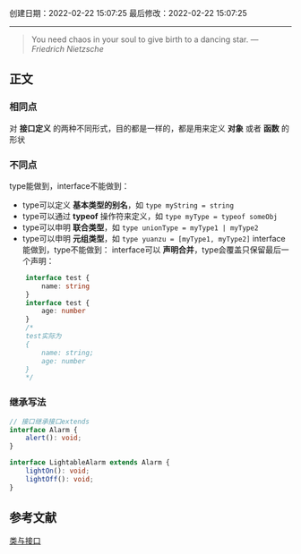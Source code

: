 
创建日期：2022-02-22 15:07:25
最后修改：2022-02-22 15:07:25
- - -
> You need chaos in your soul to give birth to a dancing star.
> — <cite>Friedrich Nietzsche</cite>

## 正文
### 相同点
对 **接口定义** 的两种不同形式，目的都是一样的，都是用来定义 **对象** 或者 **函数** 的形状
### 不同点
type能做到，interface不能做到：
-   type可以定义 **基本类型的别名**，如 `type myString = string`
-   type可以通过 **typeof** 操作符来定义，如 `type myType = typeof someObj`
-   type可以申明 **联合类型**，如 `type unionType = myType1 | myType2`
-   type可以申明 **元组类型**，如 `type yuanzu = [myType1, myType2]`
interface能做到，type不能做到：
interface可以 **声明合并**，type会覆盖只保留最后一个声明：
```typescript
	interface test {
		name: string
	}
	interface test {
		age: number 
	} 
	/* 
	test实际为 
	{
		name: string;
		age: number 
	}
	*/
```
### 继承写法
```ts
// 接口继承接口extends
interface Alarm {
    alert(): void;
}

interface LightableAlarm extends Alarm {
    lightOn(): void;
    lightOff(): void;
}

```
## 参考文献
[类与接口](https://ts.xcatliu.com/advanced/class-and-interfaces.html#%E7%B1%BB%E5%AE%9E%E7%8E%B0%E6%8E%A5%E5%8F%A3)
